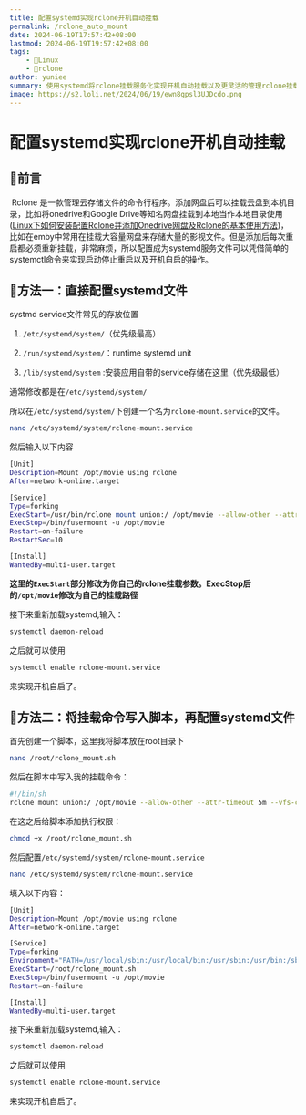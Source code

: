 ```yaml
---
title: 配置systemd实现rclone开机自动挂载
permalink: /rclone_auto_mount
date: 2024-06-19T17:57:42+08:00
lastmod: 2024-06-19T19:57:42+08:00
tags: 
    - 🐘Linux
    - 📁rclone
author: yuniee
summary: 使用systemd将rclone挂载服务化实现开机自动挂载以及更灵活的管理rclone挂载。
image: https://s2.loli.net/2024/06/19/ewn8gpsl3UJDcdo.png
---
```


# 配置systemd实现rclone开机自动挂载

## 🫎前言

​    Rclone 是一款管理云存储文件的命令行程序。添加网盘后可以挂载云盘到本机目录，比如将onedrive和Google Drive等知名网盘挂载到本地当作本地目录使用([Linux下如何安装配置Rclone并添加Onedrive网盘及Rclone的基本使用方法](https://www.yunieebk.com/2023/08/22/linux%E4%B8%8B%E5%A6%82%E4%BD%95%E5%AE%89%E8%A3%85%E9%85%8D%E7%BD%AErclone%E5%B9%B6%E6%B7%BB%E5%8A%A0onedrive%E7%BD%91%E7%9B%98%E5%8F%8Arclone%E7%9A%84%E5%9F%BA%E6%9C%AC%E4%BD%BF%E7%94%A8%E6%96%B9%E6%B3%95/))，比如在emby中常用在挂载大容量网盘来存储大量的影视文件。但是添加后每次重启都必须重新挂载，非常麻烦，所以配置成为systemd服务文件可以凭借简单的systemctl命令来实现启动停止重启以及开机自启的操作。

## 🦏方法一：直接配置systemd文件

systmd service文件常见的存放位置

1. `/etc/systemd/system/`（优先级最高）
2. `/run/systemd/system/`：runtime systemd unit

3. `/lib/systemd/system` :安装应用自带的service存储在这里（优先级最低）

通常修改都是在`/etc/systemd/system/`

所以在`/etc/systemd/system/`下创建一个名为`rclone-mount.service`的文件。

```bash
nano /etc/systemd/system/rclone-mount.service
```

然后输入以下内容

```bash
[Unit]
Description=Mount /opt/movie using rclone
After=network-online.target

[Service]
Type=forking
ExecStart=/usr/bin/rclone mount union:/ /opt/movie --allow-other --attr-timeout 5m --vfs-cache-mode full --vfs-cache-max-age 3h --vfs-cache-max-size 25G --vfs-read-chunk-size-limit 100M --buffer-size 256M --daemon
ExecStop=/bin/fusermount -u /opt/movie
Restart=on-failure
RestartSec=10

[Install]
WantedBy=multi-user.target
```

**这里的`ExecStart`部分修改为你自己的rclone挂载参数。ExecStop后的`/opt/movie`修改为自己的挂载路径**

接下来重新加载systemd,输入：

```bash
systemctl daemon-reload
```

之后就可以使用

```bash
systemctl enable rclone-mount.service
```

来实现开机自启了。

## 🐐方法二：将挂载命令写入脚本，再配置systemd文件

首先创建一个脚本，这里我将脚本放在root目录下

```bash
nano /root/rclone_mount.sh
```

然后在脚本中写入我的挂载命令：

```bash
#!/bin/sh
rclone mount union:/ /opt/movie --allow-other --attr-timeout 5m --vfs-cache-mode full --vfs-cache-max-age 3h --vfs-cache-max-size 25G --vfs-read-chunk-size-limit 100M --buffer-size 256M --daemon
```

在这之后给脚本添加执行权限：
```bash
chmod +x /root/rclone_mount.sh
```

然后配置`/etc/systemd/system/rclone-mount.service`

```bash
nano /etc/systemd/system/rclone-mount.service
```

填入以下内容：

```bash
[Unit]
Description=Mount /opt/movie using rclone
After=network-online.target

[Service]
Type=forking
Environment="PATH=/usr/local/sbin:/usr/local/bin:/usr/sbin:/usr/bin:/sbin:/bin"
ExecStart=/root/rclone_mount.sh
ExecStop=/bin/fusermount -u /opt/movie
Restart=on-failure

[Install]
WantedBy=multi-user.target
```

接下来重新加载systemd,输入：

```bash
systemctl daemon-reload
```

之后就可以使用

```bash
systemctl enable rclone-mount.service
```

来实现开机自启了。
